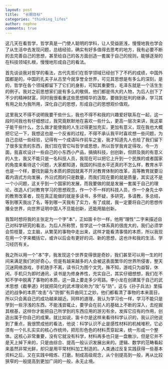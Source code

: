 ```yaml
---
layout: post
title:  "长期目标"
categories: "thinking_lifes"
author: nephne
comments: true
---
```

这几天在看哲学，哲学真是一门使人聪明的学科，让人受益匪浅，慢慢地我也学会了从生活中去发现问题，总结经验，确实有好多值得去思考的地方，我有必要不断的去完善自己的思想，甚至给自己的各方面创造一套属于自己的规则，能够逐渐的在科技领域扎根，慢慢地形成自己的看法。

<!--more-->
首先谈谈我对哲学的看法，古代先哲们在哲学领域已经创下了不朽的成绩，中国外国都是的，中国的孔夫子从古至今就享誉全世界，可见其思想是有多么的深刻，是的，哲学在各个领域都留下了它们的身影，可知其重要性，毛泽东就是一个活生生的例子。我对之前思想家们是有多么的敬佩，他们都是伟大的人物，为后人创下了不少的精神财富，同时我很看重这些思想精华的汲取，要做到批判的继承，学习其有用之处为我所用，深化自己的思想，形成自己的思想观价值观。

这里我又不得不说明我要干些什么，我也不得不和我的兴趣爱好联系在一起，这一段时间我也有仔细想过，我究竟默默地在喜欢一些什么，更高一层次来讲，我这辈子能干些什么，怎么做才能使我的人生过得更加充实，更加有意义，现在我也大概把它记一下，我想这也是一个反省的过程，不得不承认我平时喜欢想一些问题，为自己总结一些经验，记得有一个成语叫作前车之鉴，我才知道先人也给了我们留下了很多宝贵的东西，我们现在管它叫哲学或思想，所以哲学我肯定得攻，令一方面，我喜欢设计一些自己的小东西小产品，搞搞科技，创创新，但顾及我的有意义的人生，我又不能只是一名科技人员，我现在可以把它上升到一个民族的或者国家的角度来看待这个问题，大家都知道，我国的科技水平还真的不怎么样，教育水平也是一个样，要找到最为本质的原因就离不开对教育体制的改革，高等教育就要沿着内涵式方向发展，外沿式图的只是数量，而我们现在要的就是质量，其实这不是一个小问题，这关乎到一个国家的发展，而我要做的就是发展一套属于自己的理论，改造人们对教育学习的思想观念，作一个不一样的科技人员，作一个身先士卒的教育改革者，现在真正能做的就是多读书，多怀疑，多研究，多请教，多总结，等到哪天我出了名，等到哪一天我有了实力，有了成就，我一定要将自己的思想传播全世界，向世界证明中国人不旦能创新，还能用脑创新。

我暂时想将我的主张定为一个字"本"，正如笛卡尔一样，他用"理性"二字来描述自己对科学研究的看法，为后人所称赞，哲学这一个体系真的很庞大的，我们必须学会剪枝蔓，立主脑，从繁芜的事物中走出来，这样才能看清事情的本质，所以我现在用一个字来概括它，或许以后会有更好的词、新的思想，这也许和我的生活、学习经历有关。

我之所以用一个"本"字，我发现这个世界变得很是奇妙，我们甚至可以用一生的时间来满足我们的好奇心，但是有越来越多的人会被这表面繁华的世界所侵害，整天沉迷网络游戏，手机随手不离，读书只为图个文凭，殊不知，游戏只为益智，休闲，手机只为即时通讯，读书是为修身养性，充实自己，其实仔细想想，我们在不知不学中脱离了事物的本质，这一路上要走多少弯路。李小龙在创建属于自己的武术思想《截拳道》时就把简化的武术理论称为"攻"与"防"，这与《孙子兵法》里描述的战争的本质"攻击"与"防御"有异曲同工之妙。他们都看清了事物的本来面目，所以只会离自己的成功越来越近。同样的道理，我认为学习也一样，学习不能只是学到一些浮浅的东西，不能浅尝辄止，要学会在前人的基础上不断的深入，去挖掘其根基，这样你才能把自己所学到的东西应用的游刃有余，发挥它应有的作用，创造出属于你自己的成果。就比如说，笛卡尔是这样来看待科学认识的，我认识他说到了重点，我很赞成他的看法，他说：科学认识不止是感性材料的机械堆积，它必须有一个扎扎实实的核心作统帅，把形形色色的材料贯穿起来，统一形成一个整体。这核心非常重要，没有它就没有科学，材料再多也只是一盘散沙。但是它并不是天上掉下来的，只是由综合、提高一般认识发展出来的。逻辑、数学的范畴看起来虽然非常光鲜，却只是用平常材料加工制造的。人类通过反复实践获得一些基本资料之后，又在实践中精炼、打磨，制成高级观念，从个别提高到一般，再从比较狭窄的一般提高到更加广阔的一般，永无止境。